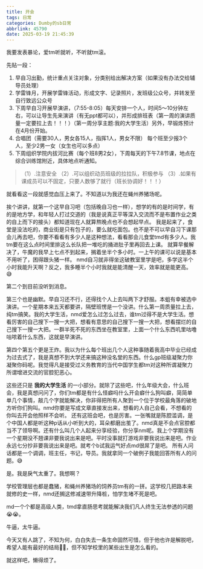 ```yaml
---
title: 开会
tags: 日常
categories: Dumby的sb日常
abbrlink: 45790
date: 2025-03-19 21:45:39
---
```


我要发表暴论，爱tm听就听，不听就tm滚。

<!--more-->

先贴一段：

1. 早自习出勤，统计重点关注对象，分类别给出解决方案（如果没有办法交给辅导员处理）
2. 学雷锋月，开展学雷锋活动，形成文字、记录照片，发班级公众号，并转发至自行致远公众号
3. 下周早自习开展早演讲，（7:55-8:05）每天安排一个人，时间5～10分钟左右，可以让导生先来演讲（有无ppt都可以），并形成排班表（第一周的演讲质量一定要拉上去！！！）（第一周分享主题:我的大学生活）另外，早锻炼预计在4月份开始。
4. 合唱团（需要30人，男女各15人，指挥1人，男女不限）
每个班至少报3个人，至少2男一女（女生也可以多点）
5. 下周组织学院内拔河比赛（每个班8男2女），下周每天的下午7.8节课，地点在综合训练馆附近，具体地点听通知。
>（1）.注意安全
>（2）.可以组织动员班级的拉拉队，积极参与
>（3）.如果有课成员可以不固定，只要人数够了就行（班长协调好！！！）

就看看这一段就感觉血压上来了。不知道以为我还在蝇州养猪场呢。

挨个讲讲，就第一个这早自习吧（包括晚自习也一样），想学的有的是时间学，有的是地方学，和年轻人打过交道的（我是说真正平等深入交流而不是布置作业之类的自上而下的接头）都知道现在人就算熬晚点也不会想起早点。
我是起来了，食堂是没法吃的，商业街是只有包子的，要么就吃面包。也不是不可以早自习下课那会儿再去吧，你要不看看有多少人是这种想法，看看那会儿食堂tmd有多少人。我tm要在这么点时间里排这么长队把一堆吃的捅进肚子里再回去上课。
就算早餐解决了，牛魔的我早上七点不到起来，搁着坐半个多小时。一上午的课可以说是基本不用听了，困得跟头猪一样。
nmd自习就非得坐这破教室里学是吧，多学这半个小时我能升天啊？反之，我多睡半个小时我就是能清醒一天，效率就是能更高。😅

第二个到目前没听到消息。

第三个也是幽默。早自习还不行，还得找个人上去叫两下才舒服。本蛆有幸被选中演讲。一个星期本来五天都要讲，隔壁班愣是一个没讲。什么第一周质量拉上去，纯tm搞笑。我的大学生活，nmd爱怎么过怎么过去，谁tm过得不是大学生活。想看厉害的自己搜下一搜一大把，想看有意思的自己搜下一搜一大把，想看摆烂的自己搜下一搜一大把。一群半死不死的东西坐在教室里，上面一个什么东西叽里咕噜咕哝着什么东西，这就是早演讲。

第四个第五个更是王炸。我以为什么每个班出几个人这种事随着我高中毕业已经成为过去式了，我是真想不到大学还来搞这种没名堂的东西。什么gp班级凝聚力你凝聚你码呢。我觉得凡是接受过义务教育的当代中国学生都tm对这种所谓凝聚力所谓增进交流的官腔犯恶心。

这些还只是 **我的大学生活** 的一小部分。就除了这些吧，什么年级大会，什么班会，我是真想问问了，你们tm都是有什么怪癖吗什么开会癖什么狗叫癖，简简单单几个事情，敲几个字就能解决，你非得把所有人聚到一个位于学校最角落的破地方听你们狗叫。nmd你要是写成文章直接发出来，想看的人自己会看，不想看的你叫去开会他照样不会听。
还有这班会吧，也是厉害。一张嘴就是陈腔滥调，是个中国人都是听这种p话从小听到大的，耳朵都磨出茧了。nmd真是不会点官腔都当不了领导啊。还有什么叫几个人起来分享经验，你分享nm呢。我上个学期没有一个星期没不翘课非要我说出来是吧。平时没事就打游戏非要我说出来是吧。作业永远七分抄非要我说出来是吧。就考个b试我运气好点md很屌了是吧。
所有人问话都是一个调调，班主任，书记，导员。我就拿同一个破例子我能回答所有人的问题。😅

是。我是戾气太重了。我想啊？

学校管理层也都是蠢猪，和蝇州养猪场的饲养员tm有的一拼。这学校几把路本来就修的史一样，nmd还搁这修减速带升降桩，怕学生堵不死是吧。

md一个个都是高级人类，tmd拿直肠思考就能解决我们凡人终生无法参透的问题😭😭。

牛逼，太牛逼。

今天又有人跳了，不知为何，白白失去一条生命固然可惜，但于他也许是解脱吧，希望人能有最好的结局🙏🏿，但不知学校里的某些出生是怎么看的。

就这样吧，懒得烦了。